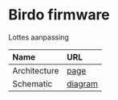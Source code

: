 
# Birdo firmware

Lottes aanpassing

|Name|URL|
|:---|:---|
|Architecture|[page](./assets/firmware_architecture.md)|
|Schematic|[diagram](./assets/schematic.md)|
